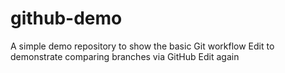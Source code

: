 # github-demo
A simple demo repository to show the basic Git workflow
Edit to demonstrate comparing branches via GitHub
Edit again
